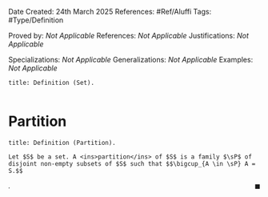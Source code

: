 <div class="topSpace"></div>

Date Created: 24th March 2025
References: #Ref/Aluffi 
Tags: #Type/Definition

Proved by: <i>Not Applicable</i>
References: <i>Not Applicable</i>
Justifications: <i>Not Applicable</i>

Specializations: <i>Not Applicable</i>
Generalizations: <i>Not Applicable</i>
Examples: <i>Not Applicable</i>

``` ad-Definition
title: Definition (Set).


```

# Partition

``` ad-Definition
title: Definition (Partition).

Let $S$ be a set. A <ins>partition</ins> of $S$ is a family $\sP$ of disjoint non-empty subsets of $S$ such that $$\bigcup_{A \in \sP} A = S.$$ 
```
<i>.</i><span style="float:right;">$\blacksquare$</span>